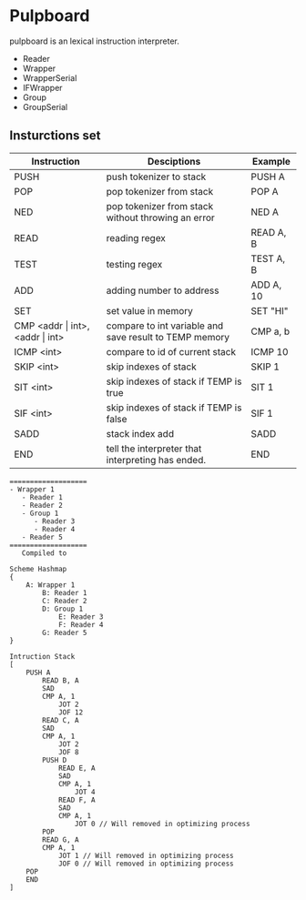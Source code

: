 # Pulpboard

pulpboard is an lexical instruction interpreter.

- Reader
- Wrapper
- WrapperSerial
- IFWrapper
- Group
- GroupSerial

## Insturctions set

Instruction | Desciptions | Example
--- | --- | ---
PUSH | push tokenizer to stack | PUSH A
POP | pop tokenizer from stack | POP A
NED | pop tokenizer from stack without throwing an error | NED A
READ | reading regex | READ A, B
TEST | testing regex | TEST A, B
ADD | adding number to address | ADD A, 10
SET | set value in memory | SET "HI"
CMP \<addr \| int>, \<addr \| int>| compare to int variable and save result to TEMP memory | CMP a, b
ICMP \<int>| compare to id of current stack | ICMP 10
SKIP \<int>| skip indexes of stack | SKIP 1
SIT \<int> | skip indexes of stack if TEMP is true | SIT 1
SIF \<int>| skip indexes of stack if TEMP is false | SIF 1
SADD | stack index add | SADD
END | tell the interpreter that interpreting has ended. | END

```log
===================
- Wrapper 1
   - Reader 1
   - Reader 2
   - Group 1
      - Reader 3
      - Reader 4
   - Reader 5
===================
   Compiled to

Scheme Hashmap
{
    A: Wrapper 1
        B: Reader 1
        C: Reader 2
        D: Group 1
            E: Reader 3
            F: Reader 4
        G: Reader 5
}

Intruction Stack
[
    PUSH A
        READ B, A
        SAD
        CMP A, 1
            JOT 2
            JOF 12
        READ C, A
        SAD
        CMP A, 1
            JOT 2
            JOF 8
        PUSH D
            READ E, A
            SAD
            CMP A, 1
                JOT 4
            READ F, A
            SAD
            CMP A, 1
                JOT 0 // Will removed in optimizing process
        POP
        READ G, A
        CMP A, 1
            JOT 1 // Will removed in optimizing process
            JOF 0 // Will removed in optimizing process
    POP
    END
]
```
